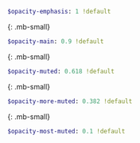 ``` sass
$opacity-emphasis: 1 !default
```
{: .mb-small}

``` sass
$opacity-main: 0.9 !default
```
{: .mb-small}

``` sass
$opacity-muted: 0.618 !default
```
{: .mb-small}

``` sass
$opacity-more-muted: 0.382 !default
```
{: .mb-small}

``` sass
$opacity-most-muted: 0.1 !default
```